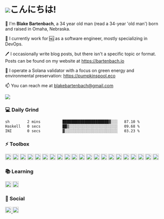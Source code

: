 # ![](https://github.githubassets.com/images/mona-whisper.gif)こんにちは!
👋 I'm **Blake Bartenbach**, a 34 year old man (read a 34-year 'old man') born and raised in Omaha, Nebraska.

🏢 I currently work for 🆖 as a software engineer, mostly specializing in DevOps.

🖊️ I occasionally write blog posts, but there isn't a specific topic or format. Posts can be found on my website at https://bartenbach.io

🌲 I operate a Solana validator with a focus on green energy and environmental preservation: https://pumpkinspool.eco

📫 You can reach me at [blakebartenbach@gmail.com](mailto:blakebartenbach@gmail.com)
<!-- /discord/:serverId img.shields.io has discord links -->
![](https://visitor-badge.glitch.me/badge?page_id=bartenbach.bartenbach)

### 💻 Daily Grind
<!--START_SECTION:waka-->

```txt
sh        2 mins          █████████████████████▓░░░   87.10 %
Haskell   0 secs          ██▒░░░░░░░░░░░░░░░░░░░░░░   09.68 %
INI       0 secs          ▓░░░░░░░░░░░░░░░░░░░░░░░░   03.23 %
```

<!--END_SECTION:waka-->

### ⚡ Toolbox
<p float="left">
  <img height="20" alt="Ansible" src="https://img.shields.io/badge/Ansible-000000?style=for-the-badge&logo=ansible&logoColor=white"/>
  <img height="20" alt="Java" src="https://img.shields.io/badge/Java-ED8B00?style=for-the-badge&logo=java&logoColor=white"/>
  <img height="20" alt="Arch btw" src="https://img.shields.io/badge/Arch-1793D1?style=for-the-badge&logo=arch-linux&logoColor=white"/>
  <img height="20" alt="CentOS" src="https://img.shields.io/badge/CentOS-262577?style=for-the-badge&logo=CentOS&logoColor=white"/>
  <img height="20" alt="FreeBSD" src="https://img.shields.io/badge/freebsd-AB2B28?style=for-the-badge&logo=freebsd&logoColor=white"/>
  <img height="20" alt="Gentoo" src="https://img.shields.io/badge/Gentoo-54487A?style=for-the-badge&logo=gentoo&logoColor=white"/>
  <img height="20" alt="RHEL" src="https://img.shields.io/badge/RHEL-EE0000?style=for-the-badge&logo=redhat&logoColor=white"/>
  <img height="20" alt="Git" src="https://img.shields.io/badge/git%20-%23F05033.svg?&style=for-the-badge&logo=git&logoColor=white"/>
  <img height="20" alt="MySQL" src="https://img.shields.io/badge/MySQL-005C84?style=for-the-badge&logo=mysql&logoColor=white"/>
  <img height="20" alt="MariaDB" src="https://img.shields.io/badge/MariaDB-003545?style=for-the-badge&logo=mariadb&logoColor=white"/>
  <img height="20" alt="Maven" src="https://img.shields.io/badge/apache_maven-C71A36?style=for-the-badge&logo=apachemaven&logoColor=white"/>
  <img height="20" alt="Docker" src="https://img.shields.io/badge/Docker-2CA5E0?style=for-the-badge&logo=docker&logoColor=white"/>
  <img height="20" alt="Gradle" src="https://img.shields.io/badge/gradle-02303A?style=for-the-badge&logo=gradle&logoColor=white"/>
  <img height="20" alt="JUnit" src="https://img.shields.io/badge/Junit5-25A162?style=for-the-badge&logo=junit5&logoColor=white"/>
  <img height="20" alt="Markdown" src="https://img.shields.io/badge/Markdown-000000?style=for-the-badge&logo=markdown&logoColor=white"/>
  <img height="20" alt="Spring" src="https://img.shields.io/badge/Spring-6DB33F?style=for-the-badge&logo=spring&logoColor=white"/>
  <img height="20" alt="bash" src="https://img.shields.io/badge/GNU%20Bash-4EAA25?style=for-the-badge&logo=GNU%20Bash&logoColor=white"/>
  <img height="20" alt="Vim" src="https://img.shields.io/badge/VIM-%2311AB00.svg?&style=for-the-badge&logo=vim&logoColor=white"/>
  <img height="20" alt="Go" src="https://img.shields.io/badge/Go-00ADD8?style=for-the-badge&logo=go&logoColor=white"/>
  <img height="20" alt="HTML5" src="https://img.shields.io/badge/HTML5-E34F26?style=for-the-badge&logo=html5&logoColor=white"/>
  <img height="20" alt="Python" src="https://img.shields.io/badge/Python-FFD43B?style=for-the-badge&logo=python&logoColor=blue"/>
</p>

### 📚 Learning
<p float="left">
  <img height="20" alt="Rust" src="https://img.shields.io/badge/Rust-black?style=for-the-badge&logo=rust&logoColor=#E57324"/>
  <img height="20" alt="Haskell" src="https://img.shields.io/badge/Haskell-5D4F85?style=for-the-badge&logo=haskell&logoColor=white"/>
</p>

### 💬 Social
<p float="left">
  <a href="https://linkedin.com/in/blakebartenbach">
  <img height="20" alt="LinkedIn" src="https://img.shields.io/badge/linkedin%20-%230077B5.svg?&style=for-the-badge&logo=linkedin&logoColor=white"/>
  </a>
  <a href="https://leetcode.com/bartenbach">
    <img height="20" alt="Leetcode" src="https://img.shields.io/badge/-LeetCode-FFA116?style=for-the-badge&logo=LeetCode&logoColor=black"/>
  </a>
</p>

<!--
**bartenbach/bartenbach** is a ✨ _special_ ✨ repository because its `README.md` (this file) appears on your GitHub profile.

Here are some ideas to get you started:

- 🔭 I’m currently working on ...
- 🌱 I’m currently learning ...
- 👯 I’m looking to collaborate on ...
- 🤔 I’m looking for help with ...
- 💬 Ask me about ...
- 📫 How to reach me: ...
- 😄 Pronouns: ...
- ⚡ Fun fact: ...
-->

